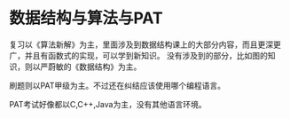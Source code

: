 # 数据结构与算法与PAT

复习以《算法新解》为主，里面涉及到数据结构课上的大部分内容，而且更深更广，并且有函数式的实现，可以学到新知识。
没有涉及到的部分，比如图的知识，则以严蔚敏的《数据结构》为主。

刷题则以PAT甲级为主。不过还在纠结应该使用哪个编程语言。

PAT考试好像都以C,C++,Java为主，没有其他语言环境。